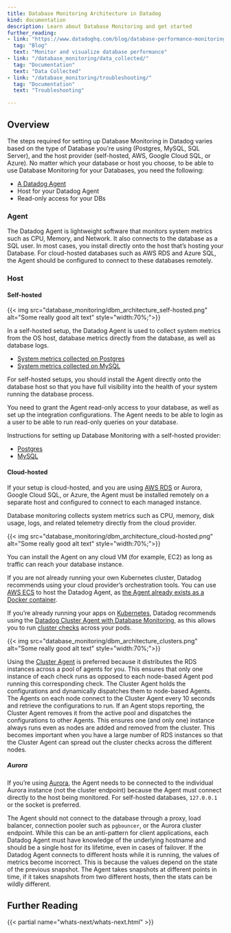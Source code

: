 ```yaml
---
title: Database Monitoring Architecture in Datadog
kind: documentation
description: Learn about Database Monitoring and get started
further_reading:
- link: "https://www.datadoghq.com/blog/database-performance-monitoring-datadog"
  tag: "Blog"
  text: "Monitor and visualize database performance"
- link: "/database_monitoring/data_collected/"
  tag: "Documentation"
  text: "Data Collected"
- link: "/database_monitoring/troubleshooting/"
  tag: "Documentation"
  text: "Troubleshooting"

---
```



## Overview

The steps required for setting up Database Monitoring in Datadog varies based on the type of Database you're using (Postgres, MySQL, SQL Server), and the host provider (self-hosted, AWS, Google Cloud SQL, or Azure). No matter which your database or host you choose, to be able to use Database Monitoring for your Databases, you need the following:

* [A Datadog Agent][1]
* Host for your Datadog Agent
* Read-only access for your DBs

### Agent

The Datadog Agent is lightweight software that monitors system metrics such as CPU, Memory, and Network. It also connects to the database as a SQL user. In most cases, you install directly onto the host that’s hosting your Database. For cloud-hosted databases such as AWS RDS and Azure SQL, the Agent should be configured to connect to these databases remotely.

### Host

#### Self-hosted

{{< img src="database_monitoring/dbm_architecture_self-hosted.png" alt="Some really good alt text" style="width:70%;">}}

In a self-hosted setup, the Datadog Agent is used to collect system metrics from the OS host, database metrics directly from the database, as well as database logs.

* [System metrics collected on Postgres][2]
* [System metrics collected on MySQL][3]


For self-hosted setups, you should install the Agent directly onto the database host so that you have full visibility into the health of your system running the database process.

You need to grant the Agent read-only access to your database, as well as set up the integration configurations. The Agent needs to be able to login as a user to be able to run read-only queries on your database.

Instructions for setting up Database Monitoring with a self-hosted provider:

* [Postgres][4]
* [MySQL][5]


#### Cloud-hosted

If your setup is cloud-hosted, and you are using [AWS RDS][6] or Aurora, Google Cloud SQL, or Azure, the Agent must be installed remotely on a separate host and configured to connect to each managed instance.

Database monitoring collects system metrics such as CPU, memory, disk usage, logs, and related telemetry directly from the cloud provider.

{{< img src="database_monitoring/dbm_architecture_cloud-hosted.png" alt="Some really good alt text" style="width:70%;">}}

You can install the Agent on any cloud VM (for example, EC2) as long as traffic can reach your database instance.

If you are not already running your own Kubernetes cluster, Datadog recommends using your cloud provider’s orchestration tools. You can use [AWS ECS][7] to host the Datadog Agent, as [the Agent already exists as a Docker container][8].


If you’re already running your apps on [Kubernetes][9], Datadog recommends using the [Datadog Cluster Agent with Database Monitoring][10], as this allows you to run [cluster checks][11] across your pods.

{{< img src="database_monitoring/dbm_architecture_clusters.png" alt="Some really good alt text" style="width:70%;">}}

Using the [Cluster Agent][12] is preferred because it distributes the RDS instances across a pool of agents for you. This ensures that only one instance of each check runs as opposed to each node-based Agent pod running this corresponding check. The Cluster Agent holds the configurations and dynamically dispatches them to node-based Agents. The Agents on each node connect to the Cluster Agent every 10 seconds and retrieve the configurations to run. If an Agent stops reporting, the Cluster Agent removes it from the active pool and dispatches the configurations to other Agents. This ensures one (and only one) instance always runs even as nodes are added and removed from the cluster. This becomes important when you have a large number of RDS instances so that the Cluster Agent can spread out the cluster checks across the different nodes.



##### Aurora

If you’re using [Aurora][13], the Agent needs to be connected to the individual Aurora instance (not the cluster endpoint) because the Agent must connect directly to the host being monitored. For self-hosted databases, `127.0.0.1` or the socket is preferred.

The Agent should not connect to the database through a proxy, load balancer, connection pooler such as `pgbouncer`, or the Aurora cluster endpoint. While this can be an anti-pattern for client applications, each Datadog Agent must have knowledge of the underlying hostname and should be a single host for its lifetime, even in cases of failover. If the Datadog Agent connects to different hosts while it is running, the values of metrics become incorrect. This is because the values depend on the state of the previous snapshot. The Agent takes snapshots at different points in time, if it takes snapshots from two different hosts, then the stats can be wildly different.



## Further Reading

{{< partial name="whats-next/whats-next.html" >}}

[1]: /agent/basic_agent_usage/
[2]: /integrations/postgres/?tab=host#data-collected
[3]: /integrations/mysql/?tab=host#data-collected
[4]: /database_monitoring/setup_postgres/selfhosted/
[5]: /database/monitoring/setup_mysql/selfhosted/
[6]: /integrations/amazon_rds/
[7]: /agent/amazon_ecs/
[8]: /agent/docker/
[9]: /agent/kubernetes/integrations/
[10]: /database_monitoring/setup_postgres/rds/?tab=kubernetes
[11]: /agent/cluster_agent/clusterchecks/
[12]: https://www.datadoghq.com/blog/datadog-cluster-agent/
[13]: /database_monitoring/setup_postgres/aurora/

